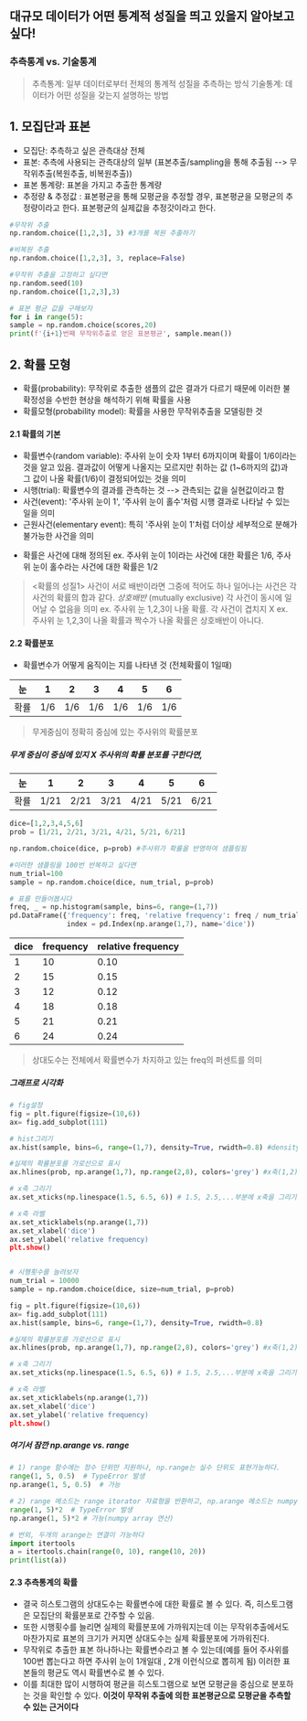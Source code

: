 ## 대규모 데이터가 어떤 통계적 성질을 띄고 있을지 알아보고 싶다!
### 추측통계 vs. 기술통계
> 추측통계: 일부 데이터로부터 전체의 통계적 성질을 추측하는 방식
> 기술통계: 데이터가 어떤 성질을 갖는지 설명하는 방법


## 1. 모집단과 표본
- 모집단: 추측하고 싶은 관측대상 전체
- 표본: 추측에 사용되는 관측대상의 일부  (표본추출/sampling을 통해 추출됨 --> 무작위추출(복원추출, 비복원추출))
- 표본 통계량: 표본을 가지고 추출한 통계량
- 추정량 & 추정값 : 표본평균을 통해 모평균을 추정할 경우, 표본평균을 모평균의 추정량이라고 한다. 표본평균의 실제값을 추정갓이라고 한다.

``` python
#무작위 추출 
np.random.choice([1,2,3], 3) #3개를 복원 추출하기

#비복원 추출
np.random.choice([1,2,3], 3, replace=False)

#무작위 추출을 고정하고 싶다면
np.random.seed(10)
np.random.choice([1,2,3],3)
```


``` python
# 표본 평균 값을 구해보자
for i in range(5):
sample = np.random.choice(scores,20)
print(f'{i+1}번째 무작위추출로 얻은 표본평균', sample.mean())
```


## 2. 확률 모형
- 확률(probability): 무작위로 추출한 샘플의 값은 결과가 다르기 때문에 이러한 불확정성을 수반한 현상을 해석하기 위해 확률을 사용
- 확률모형(probability model): 확률을 사용한 무작위추출을 모델링한 것


#### 2.1 확률의 기본

- 확률변수(random variable): 주사위 눈이 숫자 1부터 6까지이며 확률이 1/6이라는 것을 알고 있음. 결과값이 어떻게 나올지는 모르지만 취하는 값 (1~6까지의 값)과 그 값이 나올 확률(1/6)이 결정되어있는 것을 의미
- 시행(trial): 확률변수의 결과를 관측하는 것 --> 관측되는 값을 실현값이라고 함
- 사건(event): '주사위 눈이 1', '주사위 눈이 홀수'처럼 시행 결과로 나타날 수 있는 일을 의미
- 근원사건(elementary event): 특히 '주사위 눈이 1'처럼 더이상 세부적으로 분해가 불가능한 사건을 의미
* 확률은 사건에 대해 정의된 ex. 주사위 눈이 1이라는 사건에 대한 확률은 1/6, 주사위 눈이 홀수라는 사건에 대한 확률은 1/2
> <확률의 성질1> 사건이 서로 배반이라면 그중에 적어도 하나 일어나는 사건은 각 사건의 확률의 합과 같다.
> *상호배반* (mutually exclusive) 각 사건이 동시에 일어날 수 없음을 의미
> ex.  주사위 눈 1,2,3이 나올 확률. 각 사건이 겹치지 X
> ex.  주사위 눈 1,2,3이 나올 확률과 짝수가 나올 확률은 상호배반이 아니다. 


#### 2.2 확률분포
- 확률변수가 어떻게 움직이는 지를 나타낸 것 (전체확률이 1일때)


|눈|1|2|3|4|5|6|
|--|--|--|--|--|--|--|
|확률|1/6|1/6|1/6|1/6|1/6|1/6|
> 무게중심이 정확히 중심에 있는 주사위의 확률분포


##### 무게 중심이 중심에 있지 X 주사위의 확률 분포를 구한다면,

|눈|1|2|3|4|5|6|
|--|--|--|--|--|--|--|
|확률|1/21|2/21|3/21|4/21|5/21|6/21|

``` python
dice=[1,2,3,4,5,6]
prob = [1/21, 2/21, 3/21, 4/21, 5/21, 6/21]

np.random.choice(dice, p=prob) #주사위가 확률을 반영하여 샘플링됨

#이러한 샘플링을 100번 반복하고 싶다면
num_trial=100
sample = np.random.choice(dice, num_trial, p=prob)

# 표를 만들어봅시다
freq, _ = np.histogram(sample, bins=6, range=(1,7))
pd.DataFrame({'frequency': freq, 'relative frequency': freq / num_trial},
              index = pd.Index(np.arange(1,7), name='dice'))
```
|dice|frequency|relative frequency|
|--|--|--|		
|1|10|0.10|
|2|15|0.15|
|3|12|0.12|
|4|18|0.18|
|5|21|0.21|
|6|24|0.24|
> 상대도수는 전체에서 확률변수가 차지하고 있는 freq의 퍼센트를 의미

##### 그래프로 시각화
``` python
# fig설정
fig = plt.figure(figsize=(10,6))
ax= fig.add_subplot(111)

# hist그리기
ax.hist(sample, bins=6, range=(1,7), density=True, rwidth=0.8) #density=True는 막대의 면적의 합이 1이되도록 함. False의 경우 막대의 면적의 합이 빈도수가 됨 

#실제의 확률분포를 가로선으로 표시
ax.hlines(prob, np.arange(1,7), np.range(2,8), colors='grey') #x축(1,2), (2,3), ..., (6,7)범위에서 선을 그리기 위해

# x축 그리기
ax.set_xticks(np.linespace(1.5, 6.5, 6)) # 1.5, 2.5,...부분에 x축을 그리기 위해

# x축 라벨
ax.set_xticklabels(np.arange(1,7))
ax.set_xlabel('dice')
ax.set_ylabel('relative frequency)
plt.show()


# 시행횟수를 늘려보자
num_trial = 10000
sample = np.random.choice(dice, size=num_trial, p=prob)

fig = plt.figure(figsize=(10,6))
ax= fig.add_subplot(111)
ax.hist(sample, bins=6, range=(1,7), density=True, rwidth=0.8)

#실제의 확률분포를 가로선으로 표시
ax.hlines(prob, np.arange(1,7), np.range(2,8), colors='grey') #x축(1,2), (2,3), ..., (6,7)범위에서 선을 그리기 위해

# x축 그리기
ax.set_xticks(np.linespace(1.5, 6.5, 6)) # 1.5, 2.5,...부분에 x축을 그리기 위해

# x축 라벨
ax.set_xticklabels(np.arange(1,7))
ax.set_xlabel('dice')
ax.set_ylabel('relative frequency)
plt.show()
```



##### 여기서 잠깐 np.arange vs. range
``` python
# 1) range 함수에는 정수 단위만 지원하나, np.range는 실수 단위도 표현가능하다.
range(1, 5, 0.5)  # TypeError 발생
np.arange(1, 5, 0.5)  # 가능

# 2) range 메소드는 range itorator 자료형을 반환하고, np.arange 메소드는 numpy array 자료형을 반환한다. 따라서, np.array 메소드 결과는 넘파이에서 수행하는 연산 연계가 가능하다.
range(1, 5)*2  # TypeError 발생
np.arange(1, 5)*2 # 가능(numpy array 연산)

# 번외, 두개의 arange는 연결이 가능하다
import itertools
a = itertools.chain(range(0, 10), range(10, 20))
print(list(a))

```


#### 2.3 추측통계의 확률

- 결국 히스토그램의 상대도수는 확률변수에 대한 확률로 볼 수 있다. 즉, 히스토그램은 모집단의 확률분포로 간주할 수 있음.
- 또한 시행횟수를 늘리면 실제의 확률분포에 가까워지는데 이는 무작위추출에서도 마찬가지로 표본의 크기가 커지면 상대도수는 실제 확률분포에 가까워진다.
- 무작위로 추출한 표본 하나하나는 확률변수라고 볼 수 있는데(예를 들어 주사위를 100번 뽑는다고 하면 주사위 눈이 1개일대 , 2개 이런식으로 뽑히게 됨) 이러한 표본들의 평균도 역시 확률변수로 볼 수 있다.
- 이를 최대한 많이 시행하여 평균을 히스토그램으로 보면 모평균을 중심으로 분포하는 것을 확인할 수 있다.
**이것이 무작위 추출에 의한 표본평균으로 모평균을 추측할 수 있는 근거이다**


